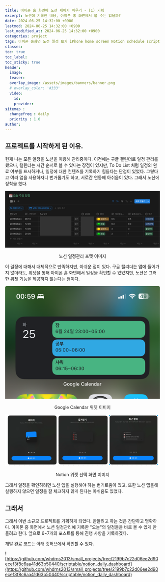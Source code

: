 ```yaml
---
title: 아이폰 홈 화면에 노션 페이지 띄우기 - (1) 기획
excerpt: 노션에 기록한 내용, 아이폰 홈 화면에서 볼 수는 없을까?
date: 2024-06-25 14:32:00 +0900
lastmod: 2024-06-25 14:32:00 +0900
last_modified_at: 2024-06-25 14:32:00 +0900
categories: project
tags: 아이폰 홈화면 노션 일정 보기 iPhone home screen Notion schedule scriptable notionapi api
classes: 
toc: true
toc_label: 
toc_sticky: true
header: 
  image: 
  teaser: 
  overlay_image: /assets/images/banners/banner.png
  # overlay_color: '#333'
  video:
    id: 
    provider: 
sitemap : 
  changefreq : daily
  priority : 1.0
author: 
---
```

<!--postNo: 20240625_001-->

## 프로젝트를 시작하게 된 이유. 

현재 나는 모든 일정을 노션을 이용해 관리중이다. 이전에는 구글 캘린더로 일정 관리를 했으나, 캘린더는 시간 순서로 볼 수 있다는 장점이 있지만, To Do List 처럼 일정의 완료 여부를 표시하거나, 일정에 대한 컨텐츠를 기록하기 힘들다는 단점이 있었다. 그렇다고 여러 앱을 사용하자니 번거롭기도 하고, 서로간 연동에 아쉬움이 있다. 그래서 노션에 정착을 했다.  

![](/assets/images/20240625_001_001.png)  
<center>노션 일정관리 포맷 이미지</center>  

이 결정에 대해서 대체적으로 만족하지만, 아쉬운 점이 있다. 구글 캘리더는 앱에 들어가지 않더라도, 위젯을 통해 아이폰 홈 화면에서 일정을 확인할 수 있었지만, 노션은 그러한 위젯 기능을 제공하지 않는다는 점이다.  

![](/assets/images/20240625_001_002.png)  
<center>Google Calendar 위젯 이미지</center>  

![](/assets/images/20240625_001_003.png)  
<center>Notion 위젯 선택 화면 이미지</center>  

그래서 일정을 확인하려면 노션 앱을 실행해야 하는 번거로움이 있고, 또한 노션 앱을해실행하지 않으면 일정을 잘 체크하지 않게 된다는 아쉬움도 있었다.  



## 그래서

그래서 이번 소규모 프로젝트를 기획하게 되었다. 만들려고 하는 것은 간단하고 명확하다. 아이폰 홈 화면에서 노션 일정관리에 기록한 "오늘"의 일정들을 바로 볼 수 있게 만들려고 한다. 앞으로 6~7개의 포스트를 통해 진행 사항을 기록하겠다.  

개발 완료 코드는 아래 깃허브에서 확인할 수 있다.  

![https://github.com/whdrns2013/small_projects/tree/2199b7c22d06ee2d90ecef3f8c6aa41d63b50440/scriptable/notion_daily_dashboard](https://github.com/whdrns2013/small_projects/tree/2199b7c22d06ee2d90ecef3f8c6aa41d63b50440/scriptable/notion_daily_dashboard)
